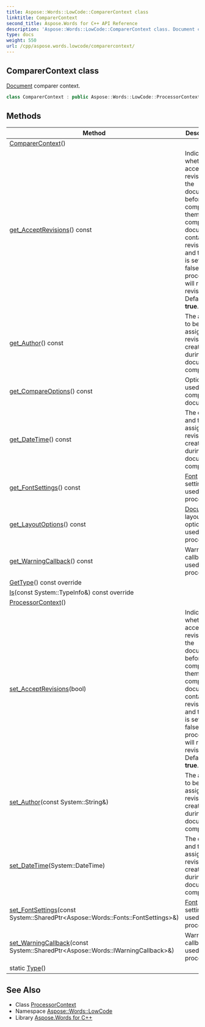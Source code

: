 ```yaml
---
title: Aspose::Words::LowCode::ComparerContext class
linktitle: ComparerContext
second_title: Aspose.Words for C++ API Reference
description: 'Aspose::Words::LowCode::ComparerContext class. Document comparer context in C++.'
type: docs
weight: 550
url: /cpp/aspose.words.lowcode/comparercontext/
---
```

## ComparerContext class


[Document](../../aspose.words/document/) comparer context.

```cpp
class ComparerContext : public Aspose::Words::LowCode::ProcessorContext
```

## Methods

| Method | Description |
| --- | --- |
| [ComparerContext](./comparercontext/)() |  |
| [get_AcceptRevisions](./get_acceptrevisions/)() const | Indicates whether to accept revisions in the documents before comparing them. If the compared documents contain revisions and this flag is set to false, the processor will reject revisions. Default is **true**. |
| [get_Author](./get_author/)() const | The author to be assigned to revisions created during document comparison. |
| [get_CompareOptions](./get_compareoptions/)() const | Options used upon comparing documents. |
| [get_DateTime](./get_datetime/)() const | The date and time assigned to revisions created during document comparison. |
| [get_FontSettings](../processorcontext/get_fontsettings/)() const | [Font](../../aspose.words/font/) settings used by the processor. |
| [get_LayoutOptions](../processorcontext/get_layoutoptions/)() const | [Document](../../aspose.words/document/) layout options used by the processor. |
| [get_WarningCallback](../processorcontext/get_warningcallback/)() const | Warning callback used by the processor. |
| [GetType](./gettype/)() const override |  |
| [Is](./is/)(const System::TypeInfo\&) const override |  |
| [ProcessorContext](../processorcontext/processorcontext/)() |  |
| [set_AcceptRevisions](./set_acceptrevisions/)(bool) | Indicates whether to accept revisions in the documents before comparing them. If the compared documents contain revisions and this flag is set to false, the processor will reject revisions. Default is **true**. |
| [set_Author](./set_author/)(const System::String\&) | The author to be assigned to revisions created during document comparison. |
| [set_DateTime](./set_datetime/)(System::DateTime) | The date and time assigned to revisions created during document comparison. |
| [set_FontSettings](../processorcontext/set_fontsettings/)(const System::SharedPtr\<Aspose::Words::Fonts::FontSettings\>\&) | [Font](../../aspose.words/font/) settings used by the processor. |
| [set_WarningCallback](../processorcontext/set_warningcallback/)(const System::SharedPtr\<Aspose::Words::IWarningCallback\>\&) | Warning callback used by the processor. |
| static [Type](./type/)() |  |
## See Also

* Class [ProcessorContext](../processorcontext/)
* Namespace [Aspose::Words::LowCode](../)
* Library [Aspose.Words for C++](../../)
